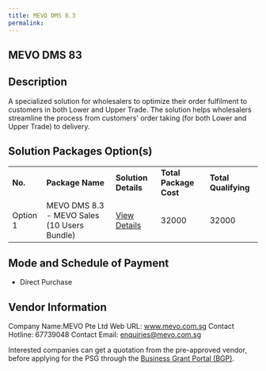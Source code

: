 ```yaml
---
title: MEVO DMS 8.3
permalink: 
---
```


## MEVO DMS 83

## Description

A specialized solution for wholesalers to optimize their order fulfilment to customers in both Lower and Upper Trade. The solution helps wholesalers streamline the process from customers' order taking (for both Lower and Upper Trade) to delivery.

## Solution Packages Option(s)

<table>
<tr>
<td><b>No.</b></td>
<td><b>Package Name</b></td>
<td><b>Solution Details</b></td>
<td><b>Total Package Cost</b></td>
<td><b>Total Qualifying</b></td>
</tr>
<tr>
<td>Option 1</td>
<td>MEVO DMS 8.3 - MEVO Sales (10 Users Bundle)</td>
<td><a href='https://www.gobusiness.gov.sg/images/psg/Desensitised_MEVO_Annex_3_CR_wef_30_Sept_2021_Part_5.pdf'>View Details</a></td>
<td>32000</td>
<td>32000</td>
</tr>
</table>

## Mode and Schedule of Payment

 - Direct Purchase

## Vendor Information

 Company Name:MEVO Pte Ltd 
Web URL: www.mevo.com.sg 
Contact Hotline: 67739048 
Contact Email: enquiries@mevo.com.sg 


Interested companies can get a quotation from the pre-approved vendor, before applying for the PSG through the <a href='https://www.businessgrants.gov.sg/'>Business Grant Portal (BGP)</a>.
